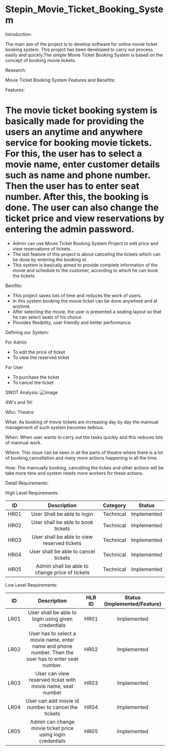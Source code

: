# Stepin_Movie_Ticket_Booking_System

Introduction:

The main aim of the project is to develop software for online movie ticket booking system. This project has been developed to carry out process easily and quickly.The simple Movie Ticket Booking System is based on the concept of booking movie tickets. 

Research:

Movie Ticket Booking System Features and Benefits:

Features:

# The movie ticket booking system is basically made for providing the users an anytime and anywhere service for booking movie tickets. For this, the user has to select a movie name, enter customer details such as name and phone number. Then the user has to enter seat number. After this, the booking is done. The user can also change the ticket price and view reservations by entering the admin password.
* Admin can use Movie Ticket Booking System Project to edit price and view reservations of tickets.
* The last feature of this project is about canceling the tickets which can be done by entering the booking id.
* This system is basically aimed to provide complete information of the movie and schedule to the customer, according to which he can book the tickets.

Benifits:

* This project saves lots of time and reduces the work of users.
* In this system booking the movie ticket can be done anywhere and at anytime.
* After selecting the movie, the user is presented a seating layout so that he can select seats of his choice.
* Provides flexibility, user friendly and better performance.

Defining our System:

For Admin
* To edit the price of ticket
* To view the reserved ticket

For User
* To purchase the ticket
* To cancel the ticket

SWOT Analysis:
![image](https://user-images.githubusercontent.com/89603034/132201873-5321491f-00d4-49f4-8e19-04d52dc30bcd.png)

4W's and 1H:

Who:
Theatre 

What:
As booking of movie tickets are increasing day by day the mannual management of such system becomes tedious.

When:
When user wants to carry out the tasks quickly and this reduces lots of mannual work. 

Where:
This issue can be seen in all the parts of theatre where there is a lot of booking,cancellation and many more actions happening in all the time.

How:
The mannually booking, cancelling the tickes and other actions will be take more time and system needs more workers for these actions.

Detail Requirements:

High Level Requirements:

| ID    | Description                                    |Category   | Status      |
:----:  | :----:                                         |:----:     | :----:
| HR01  | User Shall be able to login                    | Technical | Implemented |
| HR02  | User shall be able to book tickets             | Technical | Implemented |
| HR03  | User shall be able to view reserved tickets    | Technical | Implemented |
| HR04  | User shall be able to cancel tickets           | Technical | Implemented |
| HR05  | Admin shall be able to change price of tickets | Technical | Implemented | 

Low Level Requirements:

| ID    | Description |HLR ID | Status (Implemented/Feature) |
|:----: | :----:      |:----: | :----:
| LR01  | User shall be able to  login using given credentials | HR01 |Implemented |               
| LR02  | User has to select a movie name, enter name and phone number. Then the user has to enter seat number. | HR02 | Implemented |
| LR03  | User can view reserved ticket with movie name, seat number | HR03 | Implemented |
| LR04  | User can add movie id number to cancel the tickets | HR04 | Implemented |
| LR05  | Admin can change movie ticket price using login credentials | HR05 | Implemented |



